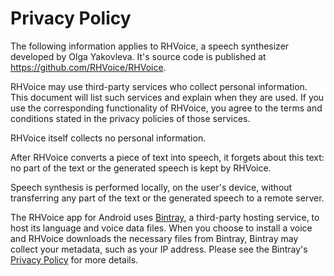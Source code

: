 # Privacy Policy

The following information applies to RHVoice, a speech synthesizer developed by Olga Yakovleva. It's source code is published at <https://github.com/RHVoice/RHVoice>.

RHVoice may use third-party services who collect personal information. This document will list such services and explain when they are used. If you use the corresponding functionality of RHVoice, you agree to the terms and conditions stated in the privacy policies of those services.

RHVoice itself collects no personal information.

After RHVoice converts a piece of text into speech, it forgets about this text: no part of the text or the generated speech is kept by RHVoice.

Speech synthesis is performed locally, on the user's device, without transferring any part of the text or the generated speech to a remote server.

The RHVoice app for Android uses [Bintray](https://bintray.com), a third-party hosting service, to host its language and voice data files. When you choose to install a voice and RHVoice downloads the necessary files from Bintray, Bintray may collect your metadata, such as your IP address. Please see the Bintray's [Privacy Policy](https://bintray.com/docs/privacy_policy.html) for more details.
